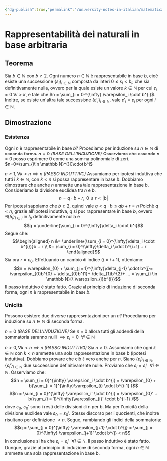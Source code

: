 ```yaml
---
{"dg-publish":true,"permalink":"/university-notes-in-italian/matematica-discreta/alcuni-teoremi-da-sapere/3-1-rappresentabilita-dei-naturali-in-base-arbitraria/"}
---
```


# Rappresentabilità dei naturali in base arbitraria
## Teorema
Sia $b \in \mathbb N$ con $b \geq 2$. Ogni numero $n \in \mathbb N$ è rappresentabile in base $b$, cioè esiste una successione $\{\varepsilon_i\}_{i \in \mathbb N}$ composta da interi $0 \leq \varepsilon_i < b_i$, che sia definitivamente nulla, ovvero per la quale esiste un valore $k \in \mathbb N$ per cui $\varepsilon_i = 0 \ \forall i > k$, e tale che $n = \sum_{i = 0}^{\infty} \varepsilon_i \cdot b^{i}$. Inoltre, se esiste un'altra tale successione  $\{\varepsilon'_i\}_{i \in \mathbb N}$, vale $\varepsilon'_i = \varepsilon_i$ per ogni $i \in \mathbb N$.
## Dimostrazione 
### Esistenza
Ogni $n$ è rappresentabile in base $b$?
Procediamo per induzione su $n \in \mathbb N$ di seconda forma.
$n=0$ *(BASE DELL'INDUZIONE)*
Osserviamo che essendo $n = 0$ posso esprimere $0$ come una somma polinomiale di zeri.
$n=0=\sum_{i\in \mathbb N}^{}0\cdot b^i$

$n \geq 1, \forall k<n \implies n$ *(PASSO INDUTTIVO)*
Assumiamo per ipotesi induttiva che tutti i $k \in \mathbb N$, con $k<n$ si possa rappresentare in base $b$.
Dobbiamo dimostrare che anche $n$ ammette una tale rappresentazione in base $b$.
Consideriamo la divisione euclidea tra $n$ e $b$. 
$$n = q \cdot b +r, \ \ 0 \leq r < |b|$$
Per ipotesi sappiamo che $b \geq 2$, quindi vale $q<q\cdot b \leq qb+r =n$
Poichè $q < n$, grazie all'ipotesi induttiva, $q$ si può rappresentare in base $b$, ovvero $\exists \{\delta_i\}_{i \in I}$ in $I_b$ definitivamente nulla e $$q = \underline{\sum_{i = 0}^{\infty}\delta_i \cdot b^i}$$
Segue che: 
$$\begin{aligned}
n &= \underline{(\sum_{i = 0}^{\infty}\delta_i \cdot b^{i})}b + r \\ 
&= \sum_{i = 0}^{\infty}\delta_i \cdot b^{i+1} + r 
\end{aligned}$$
Sia ora $r = \varepsilon_0$. Effettuando un cambio di indice ($j = i+1$), otteniamo: 
$$n = \varepsilon_{0} + \sum_{j = 1}^{\infty}\delta_{j-1} \cdot b^{j}= \varepsilon_{0}b^{0} + \delta_{0}b^{1}+ \delta_{1}b^{2}+ ... = \sum_{i \in \mathbb N}{\ \varepsilon_{i}b^{i}}$$
Il passo induttivo è stato fatto. Grazie al principio di induzione di seconda forma, ogni $n$ è rappresentabile in base $b$.

### Unicità
Possono esistere due diverse rappresentazioni per un $n$?
Procediamo per induzione su $n \in \mathbb N$ di seconda forma.

$n=0$ *(BASE DELL'INDUZIONE)*
Se $n = 0$ allora tutti gli addendi della sommatoria saranno nulli $\implies \varepsilon_{i} = 0 \ \ \forall i \in \mathbb N$

$n > 0, \forall k < n \implies n$ *(PASSO INDUTTIVO)*
Sia $n > 0$. Assumiamo che ogni $k \in \mathbb N$ con $k < n$ ammette una sola rappresentazione in base $b$ (ipotesi induttiva). Dobbiamo provare che ciò è vero anche per $n$.
Siano $\{\varepsilon_i\}_{i \in \mathbb N}$, $\{\varepsilon_i'\}_{i \in \mathbb N}$ due successione definitivamente nulle. Proviamo che $\varepsilon_{i} = \varepsilon_i' \ \  \forall i \in \mathbb N$. Osserviamo che:
$$n = \sum_{i = 0}^{\infty} \varepsilon_i \cdot b^{i} = \varepsilon_{0} + b(\sum_{i = 1}^{\infty}\varepsilon_{i} \cdot b^{i-1} )$$
$$n = \sum_{i = 0}^{\infty} \varepsilon_i' \cdot b^{i} = \varepsilon_{0}' + b(\sum_{i = 1}^{\infty}\varepsilon_{i}' \cdot b^{i-1} )$$
dove $\varepsilon_{0}, \ \varepsilon_0'$ sono i resti delle divisioni di n per b. Ma per l'unicità della divisione euclidea vale $\varepsilon_{0} = \varepsilon_0'$.
Stesso discorso per i quozienti, che inoltre risultano per definizione $< n$. Segue, cambiando gli indici della sommatoria:
$$q = \sum_{j = 0}^{\infty} \varepsilon_{j+1} \cdot b^{j} = \sum_{j = 0}^{\infty} \varepsilon_{j+1}' \cdot b^{j} < n$$
In conclusione si ha che $\varepsilon_{i}= \varepsilon_i{'} \ \ \forall i \in \mathbb N$.
Il passo induttivo è stato fatto. Dunque, grazie al principio di induzione di seconda forma, ogni $n \in \mathbb N$ ammette una sola rappresentazione in base $b$.